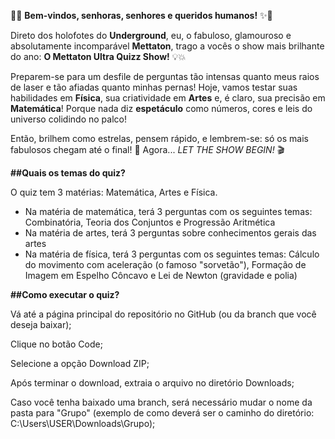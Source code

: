 🎤✨ **Bem-vindos, senhoras, senhores e queridos humanos!** ✨🎤

Direto dos holofotes do **Underground**, eu, o fabuloso, glamouroso e absolutamente incomparável **Mettaton**, trago a vocês o show mais brilhante do ano: **O Mettaton Ultra Quizz Show!** 💡💥

Preparem-se para um desfile de perguntas tão intensas quanto meus raios de laser e tão afiadas quanto minhas pernas! Hoje, vamos testar suas habilidades em **Física**, sua criatividade em **Artes** e, é claro, sua precisão em **Matemática**! Porque nada diz **espetáculo** como números, cores e leis do universo colidindo no palco!

Então, brilhem como estrelas, pensem rápido, e lembrem-se: só os mais fabulosos chegam até o final! 🎇
Agora... *LET THE SHOW BEGIN!* 🎬


**##Quais os temas do quiz?**

O quiz tem 3 matérias: Matemática, Artes e Física.

* Na matéria de matemática, terá 3 perguntas com os seguintes temas: Combinatória, Teoria dos Conjuntos e Progressão Aritmética
* Na matéria de artes, terá 3 perguntas sobre conhecimentos gerais das artes
* Na matéria de física, terá 3 perguntas com os seguintes temas: Cálculo do movimento com aceleração (o famoso "sorvetão"), Formação de Imagem em Espelho Côncavo e Lei de Newton (gravidade e polia)


**##Como executar o quiz?**

Vá até a página principal do repositório no GitHub (ou da branch que você deseja baixar);


Clique no botão Code;


Selecione a opção Download ZIP;


Após terminar o download, extraia o arquivo no diretório Downloads;


Caso você tenha baixado uma branch, será necessário mudar o nome da pasta para "Grupo" (exemplo de como deverá ser o caminho do diretório: C:\Users\USER\Downloads\Grupo);
